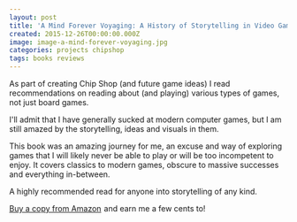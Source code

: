 ```yaml
---
layout: post
title: 'A Mind Forever Voyaging: A History of Storytelling in Video Games by Dylan Holmes'
created: 2015-12-26T00:00:00.000Z
image: image-a-mind-forever-voyaging.jpg
categories: projects chipshop
tags: books reviews
---
```


As part of creating Chip Shop (and future game ideas) I read recommendations on reading about (and playing) various types of games, not just board games.

I'll admit that I have generally sucked at modern computer games, but I am still amazed by the storytelling, ideas and visuals in them.

This book was an amazing journey for me, an excuse and way of exploring games that I will likely never be able to play or will be too incompetent to enjoy. It covers classics to modern games, obscure to massive successes and everything in-between.

A highly recommended read for anyone into storytelling of any kind.

<a rel="nofollow" href="http://www.amazon.com/gp/product/1480005754/ref=as_li_tl?ie=UTF8&camp=1789&creative=9325&creativeASIN=1480005754&linkCode=as2&tag=gregamamma-20&linkId=JJXO43YZL6RTHDIG">Buy a copy from Amazon</a><img src="http://ir-na.amazon-adsystem.com/e/ir?t=gregamamma-20&l=as2&o=1&a=1480005754" width="1" height="1" border="0" alt="" style="border:none !important; margin:0px !important;" /> and earn me a few cents to!
